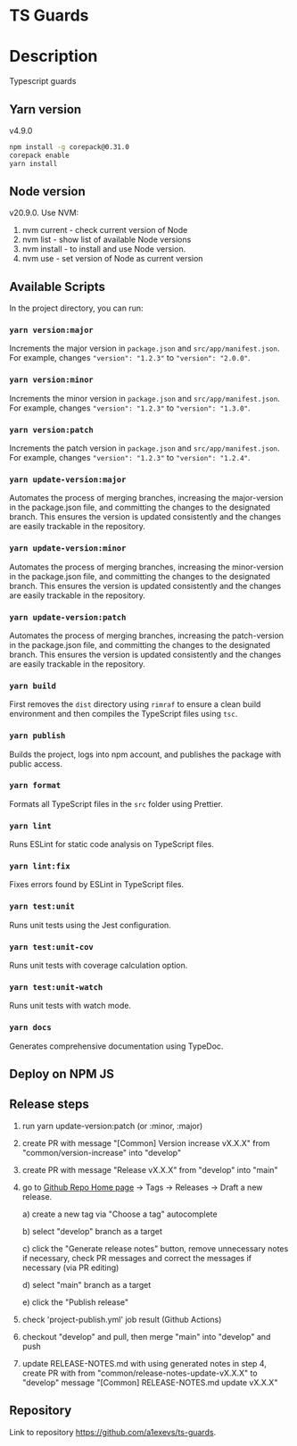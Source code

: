 # TS Guards

# Description
Typescript guards

## Yarn version
v4.9.0
```bash
npm install -g corepack@0.31.0
corepack enable
yarn install
```

## Node version
v20.9.0. Use NVM:
1. nvm current - check current version of Node
2. nvm list - show list of available Node versions
3. nvm install <version> - to install and use Node version.
4. nvm use <version> - set version of Node as current version

## Available Scripts
In the project directory, you can run:

### `yarn version:major`
Increments the major version in `package.json` and `src/app/manifest.json`.  
For example, changes `"version": "1.2.3"` to `"version": "2.0.0"`.

### `yarn version:minor`
Increments the minor version in `package.json` and `src/app/manifest.json`.  
For example, changes `"version": "1.2.3"` to `"version": "1.3.0"`.

### `yarn version:patch`
Increments the patch version in `package.json` and `src/app/manifest.json`.  
For example, changes `"version": "1.2.3"` to `"version": "1.2.4"`.

### `yarn update-version:major`
Automates the process of merging branches, increasing the major-version in the package.json file, and committing the changes to the designated branch. This ensures the version is updated consistently and the changes are easily trackable in the repository.

### `yarn update-version:minor`
Automates the process of merging branches, increasing the minor-version in the package.json file, and committing the changes to the designated branch. This ensures the version is updated consistently and the changes are easily trackable in the repository.

### `yarn update-version:patch`
Automates the process of merging branches, increasing the patch-version in the package.json file, and committing the changes to the designated branch. This ensures the version is updated consistently and the changes are easily trackable in the repository.

### `yarn build`
First removes the `dist` directory using `rimraf` to ensure a clean build environment and then compiles the TypeScript files using `tsc`.

### `yarn publish`
Builds the project, logs into npm account, and publishes the package with public access.

### `yarn format`
Formats all TypeScript files in the `src` folder using Prettier.

### `yarn lint`
Runs ESLint for static code analysis on TypeScript files.

### `yarn lint:fix`
Fixes errors found by ESLint in TypeScript files.

### `yarn test:unit`
Runs unit tests using the Jest configuration.

### `yarn test:unit-cov`
Runs unit tests with coverage calculation option.

### `yarn test:unit-watch`
Runs unit tests with watch mode.

### `yarn docs`
Generates comprehensive documentation using TypeDoc.

## Deploy on NPM JS

## Release steps
1) run yarn update-version:patch (or :minor, :major)
2) create PR with message "[Common] Version increase vX.X.X" from "common/version-increase" into "develop"
3) create PR with message "Release vX.X.X" from "develop" into "main"
4) go to [Github Repo Home page](https://github.com/a1exevs/ts-guards) -> Tags -> Releases -> Draft a new release.

   a) create a new tag via "Choose a tag" autocomplete

   b) select "develop" branch as a target

   c) click the "Generate release notes" button, remove unnecessary notes if necessary, check PR messages and correct the messages if necessary (via PR editing)

   d) select "main" branch as a target

   e) click the "Publish release"
5) check 'project-publish.yml' job result (Github Actions)
6) checkout "develop" and pull, then merge "main" into "develop" and push
7) update RELEASE-NOTES.md with using generated notes in step 4, create PR with from "common/release-notes-update-vX.X.X" to "develop" message "[Common] RELEASE-NOTES.md update vX.X.X"

## Repository
Link to repository https://github.com/a1exevs/ts-guards.
